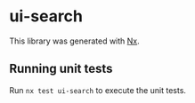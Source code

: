 # ui-search

This library was generated with [Nx](https://nx.dev).

## Running unit tests

Run `nx test ui-search` to execute the unit tests.
